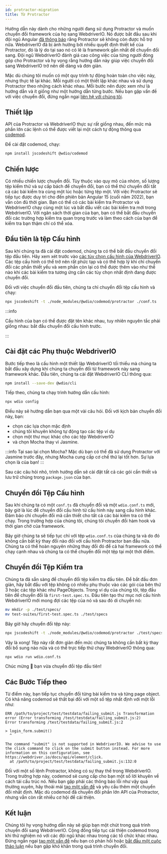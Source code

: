 ```yaml
---
id: protractor-migration
title: Từ Protractor
---
```


Hướng dẫn này dành cho những người đang sử dụng Protractor và muốn chuyển đổi framework của họ sang WebdriverIO. Nó được bắt đầu sau khi đội ngũ Angular [đã thông báo](https://github.com/angular/protractor/issues/5502) rằng Protractor sẽ không còn được hỗ trợ nữa. WebdriverIO đã bị ảnh hưởng bởi nhiều quyết định thiết kế của Protractor, đó là lý do tại sao nó có lẽ là framework gần nhất để chuyển đổi sang. Đội ngũ WebdriverIO đánh giá cao công việc của từng người đóng góp cho Protractor và hy vọng rằng hướng dẫn này giúp việc chuyển đổi sang WebdriverIO trở nên dễ dàng và đơn giản.

Mặc dù chúng tôi muốn có một quy trình tự động hoàn toàn cho việc này, nhưng thực tế lại khác. Mỗi người có một thiết lập khác nhau và sử dụng Protractor theo những cách khác nhau. Mỗi bước nên được xem như là hướng dẫn và ít giống như một hướng dẫn từng bước. Nếu bạn gặp vấn đề với việc chuyển đổi, đừng ngần ngại [liên hệ với chúng tôi](https://github.com/webdriverio/codemod/discussions/new).

## Thiết lập

API của Protractor và WebdriverIO thực sự rất giống nhau, đến mức mà phần lớn các lệnh có thể được viết lại một cách tự động thông qua [codemod](https://github.com/webdriverio/codemod).

Để cài đặt codemod, chạy:

```sh
npm install jscodeshift @wdio/codemod
```

## Chiến lược

Có nhiều chiến lược chuyển đổi. Tùy thuộc vào quy mô của nhóm, số lượng tệp kiểm thử và sự cấp bách để chuyển đổi, bạn có thể thử chuyển đổi tất cả các bài kiểm tra cùng một lúc hoặc từng tệp một. Với việc Protractor sẽ tiếp tục được duy trì cho đến phiên bản Angular 15 (cuối năm 2022), bạn vẫn còn đủ thời gian. Bạn có thể có các bài kiểm tra Protractor và WebdriverIO chạy cùng một lúc và bắt đầu viết các bài kiểm tra mới trong WebdriverIO. Với ngân sách thời gian của bạn, bạn có thể bắt đầu chuyển đổi các trường hợp kiểm tra quan trọng trước và làm theo cách của bạn để kiểm tra bạn thậm chí có thể xóa.

## Đầu tiên là tệp Cấu hình

Sau khi chúng ta đã cài đặt codemod, chúng ta có thể bắt đầu chuyển đổi tệp đầu tiên. Hãy xem xét trước vào [các tùy chọn cấu hình của WebdriverIO](configuration). Các tệp cấu hình có thể trở nên rất phức tạp và có thể hợp lý khi chỉ chuyển đổi các phần thiết yếu và xem phần còn lại có thể được thêm vào như thế nào khi các bài kiểm tra tương ứng cần các tùy chọn nhất định đang được chuyển đổi.

Đối với việc chuyển đổi đầu tiên, chúng ta chỉ chuyển đổi tệp cấu hình và chạy:

```sh
npx jscodeshift -t ./node_modules/@wdio/codemod/protractor ./conf.ts
```

:::info

 Cấu hình của bạn có thể được đặt tên khác nhau, tuy nhiên nguyên tắc phải giống nhau: bắt đầu chuyển đổi cấu hình trước.

:::

## Cài đặt các Phụ thuộc WebdriverIO

Bước tiếp theo là cấu hình một thiết lập WebdriverIO tối thiểu mà chúng ta bắt đầu xây dựng khi chúng ta chuyển đổi từ framework này sang framework khác. Đầu tiên, chúng ta cài đặt WebdriverIO CLI thông qua:

```sh
npm install --save-dev @wdio/cli
```

Tiếp theo, chúng ta chạy trình hướng dẫn cấu hình:

```sh
npx wdio config
```

Điều này sẽ hướng dẫn bạn qua một vài câu hỏi. Đối với kịch bản chuyển đổi này, bạn:
- chọn các lựa chọn mặc định
- chúng tôi khuyên không tự động tạo các tệp ví dụ
- chọn một thư mục khác cho các tệp WebdriverIO
- và chọn Mocha thay vì Jasmine.

:::info Tại sao lại chọn Mocha?
Mặc dù bạn có thể đã sử dụng Protractor với Jasmine trước đây, nhưng Mocha cung cấp cơ chế thử lại tốt hơn. Sự lựa chọn là của bạn!
:::

Sau các câu hỏi nhỏ, trình hướng dẫn sẽ cài đặt tất cả các gói cần thiết và lưu trữ chúng trong `package.json` của bạn.

## Chuyển đổi Tệp Cấu hình

Sau khi chúng ta có một `conf.ts` đã chuyển đổi và một `wdio.conf.ts` mới, bây giờ là lúc để chuyển đổi cấu hình từ cấu hình này sang cấu hình khác. Đảm bảo chỉ chuyển đổi mã cần thiết cho tất cả các bài kiểm tra có thể chạy. Trong trường hợp của chúng tôi, chúng tôi chuyển đổi hàm hook và thời gian chờ của framework.

Bây giờ chúng ta sẽ tiếp tục chỉ với tệp `wdio.conf.ts` của chúng ta và do đó không cần bất kỳ thay đổi nào đối với cấu hình Protractor ban đầu nữa. Chúng ta có thể hoàn nguyên những thay đổi đó để cả hai framework có thể chạy cạnh nhau và chúng ta có thể chuyển đổi một tệp tại một thời điểm.

## Chuyển đổi Tệp Kiểm tra

Chúng ta đã sẵn sàng để chuyển đổi tệp kiểm tra đầu tiên. Để bắt đầu đơn giản, hãy bắt đầu với tệp không có nhiều phụ thuộc vào các gói của bên thứ 3 hoặc các tệp khác như PageObjects. Trong ví dụ của chúng tôi, tệp đầu tiên để chuyển đổi là `first-test.spec.ts`. Đầu tiên tạo thư mục nơi cấu hình WebdriverIO mới mong đợi các tệp của nó và sau đó di chuyển nó:

```sh
mv mkdir -p ./test/specs/
mv test-suites/first-test.spec.ts ./test/specs
```

Bây giờ hãy chuyển đổi tệp này:

```sh
npx jscodeshift -t ./node_modules/@wdio/codemod/protractor ./test/specs/first-test.spec.ts
```

Vậy là xong! Tệp này rất đơn giản đến mức chúng ta không cần bất kỳ thay đổi bổ sung nào nữa và có thể trực tiếp thử chạy WebdriverIO thông qua:

```sh
npx wdio run wdio.conf.ts
```

Chúc mừng 🥳 bạn vừa chuyển đổi tệp đầu tiên!

## Các Bước Tiếp theo

Từ điểm này, bạn tiếp tục chuyển đổi từng bài kiểm tra và từng page object. Có khả năng codemod sẽ thất bại đối với một số tệp nhất định với một lỗi như:

```
ERR /path/to/project/test/testdata/failing_submit.js Transformation error (Error transforming /test/testdata/failing_submit.js:2)
Error transforming /test/testdata/failing_submit.js:2

> login_form.submit()
  ^

The command "submit" is not supported in WebdriverIO. We advise to use the click command to click on the submit button instead. For more information on this configuration, see https://webdriver.io/docs/api/element/click.
  at /path/to/project/test/testdata/failing_submit.js:132:0
```

Đối với một số lệnh Protractor, không có sự thay thế trong WebdriverIO. Trong trường hợp này, codemod sẽ cung cấp cho bạn một số lời khuyên về cách tái cấu trúc nó. Nếu bạn gặp phải các thông báo lỗi như vậy quá thường xuyên, hãy thoải mái [tạo một vấn đề](https://github.com/webdriverio/codemod/issues/new) và yêu cầu thêm một chuyển đổi nhất định. Mặc dù codemod đã chuyển đổi phần lớn API của Protractor, nhưng vẫn còn rất nhiều cơ hội để cải thiện.

## Kết luận

Chúng tôi hy vọng hướng dẫn này sẽ giúp bạn một chút trong quá trình chuyển đổi sang WebdriverIO. Cộng đồng tiếp tục cải thiện codemod trong khi thử nghiệm nó với các đội ngũ khác nhau trong các tổ chức khác nhau. Đừng ngần ngại [tạo một vấn đề](https://github.com/webdriverio/codemod/issues/new) nếu bạn có phản hồi hoặc [bắt đầu một cuộc thảo luận](https://github.com/webdriverio/codemod/discussions/new) nếu bạn gặp khó khăn trong quá trình chuyển đổi.